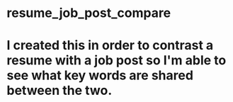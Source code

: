 # resume_job_post_compare
# I created this in order to contrast a resume with a job post so I'm able to see what key words are shared between the two.
